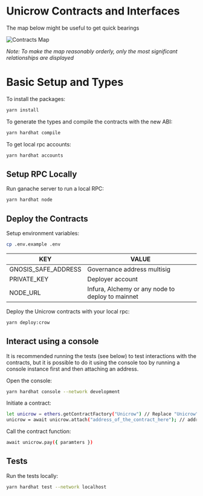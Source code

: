 # Unicrow Contracts and Interfaces

The map below might be useful to get quick bearings

![Contracts Map](./contracts-map.png)

_Note: To make the map reasonably orderly, only the most significant relationships are displayed_

# Basic Setup and Types

To install the packages:

```bash
yarn install
```

To generate the types and compile the contracts with the new ABI:

```bash
yarn hardhat compile
```

To get local rpc accounts:

```bash
yarn hardhat accounts
```

## Setup RPC Locally

Run ganache server to run a local RPC:

```bash
yarn hardhat node
```

## Deploy the Contracts

Setup environment variables:
```bash
cp .env.example .env
```

| KEY                 | VALUE                                            |
|---------------------|--------------------------------------------------|
| GNOSIS_SAFE_ADDRESS | Governance address multisig                      |
| PRIVATE_KEY         | Deployer account                                 |
| NODE_URL            | Infura, Alchemy or any node to deploy to mainnet |

Deploy the Unicrow contracts with your local rpc:

```bash
yarn deploy:crow
```

## Interact using a console

It is recommended running the tests (see below) to test interactions with the contracts, but it is possible to do it using the console too by running a console instance first and then attaching an address.

Open the console:

```bash
yarn hardhat console --network development
```

Initiate a contract:

```bash
let unicrow = ethers.getContractFactory("Unicrow") // Replace "Unicrow" for a name of any other contract
unicrow = await unicrow.attach("address_of_the_contract_here"); // address you got during the deployment
```

Call the contract function:

```bash
await unicrow.pay({ paramters }) 
```

## Tests

Run the tests locally:

```bash
yarn hardhat test --network localhost
```
